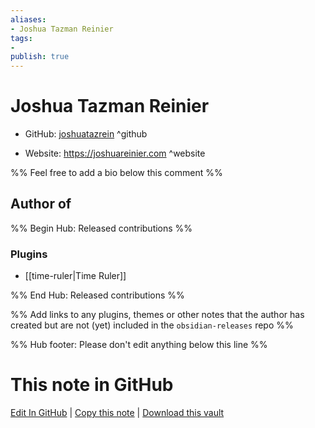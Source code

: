 ```yaml
---
aliases:
- Joshua Tazman Reinier
tags:
- 
publish: true
---
```


# Joshua Tazman Reinier

- GitHub: [joshuatazrein](https://github.com/joshuatazrein/) ^github
<!-- - Discord: `@` ^discord-->
- Website: <https://joshuareinier.com> ^website
<!-- - [[Publish sites|Publish site]]: <https://> ^publish-->

%% Feel free to add a bio below this comment %%


## Author of

%% Begin Hub: Released contributions %%
### Plugins
- [[time-ruler|Time Ruler]]

%% End Hub: Released contributions %%

%% Add links to any plugins, themes or other notes that the author has created but are not (yet) included in the `obsidian-releases` repo %%

<!--
### Unlisted plugins
-->

<!--
### Others
-->

<!--
## Sponsor this author
-->

<!-- - [[GitHub sponsors]]: [Sponsor @joshuatazrein on GitHub Sponsors](https://github.com/sponsors/joshuatazrein) ^github-sponsor-->
<!-- - [[Buy me a coffee]]: <https://> ^buy-me-a-coffee-->
<!-- - [[PayPal]]: <https://> ^paypal-->
<!-- - [[Patreon]]: <https://> ^patreon-->

<!--
## Follow this author
-->

<!-- - [[YouTube Channels|On YouTube]]: <https://> ^youtube-->
<!-- - Twitter: <https://> ^twitter-->
<!-- - ... -->

%% Hub footer: Please don't edit anything below this line %%

# This note in GitHub

<span class="git-footer">[Edit In GitHub](https://github.dev/obsidian-community/obsidian-hub/blob/main/01%20-%20Community/People/joshuatazrein.md "git-hub-edit-note") | [Copy this note](https://raw.githubusercontent.com/obsidian-community/obsidian-hub/main/01%20-%20Community/People/joshuatazrein.md "git-hub-copy-note") | [Download this vault](https://github.com/obsidian-community/obsidian-hub/archive/refs/heads/main.zip "git-hub-download-vault") </span>
